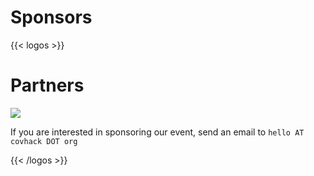# Sponsors

{{< logos >}}

# Partners

<img src="/images/sponsors/cusu-logo.png"/>

If you are interested in sponsoring our event, send an email to `hello AT covhack DOT org`

{{< /logos >}}
